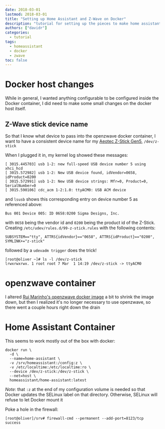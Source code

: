 ```yaml
---
date: 2018-03-01
lastmod: 2018-03-01
title: "Setting up Home Assistant and Z-Wave on Docker"
description: "tutorial for setting up the pieces to make home assistant work correctly with z-wave inside docker containers"
authors: ["davidr"]
categories:
  - tutorial
tags:
  - homeassistant
  - docker
  - zwave
toc: false
---
```


# Docker host changes

While in general, I wanted anything configurable to be configured inside the Docker container, I did need
to make some small changes on the docker host itself.

## Z-Wave stick device name

So that I know what device to pass into the openzwave docker container, I want to have a consistent device
name for my [Aeotec Z-Stick Gen5](https://aeotec.com/z-wave-usb-stick), `/dev/z-stick`

When I plugged it in, my kernel log showed these messages:

```
[ 3015.445703] usb 1-2: new full-speed USB device number 5 using xhci_hcd
[ 3015.572982] usb 1-2: New USB device found, idVendor=0658, idProduct=0200
[ 3015.572991] usb 1-2: New USB device strings: Mfr=0, Product=0, SerialNumber=0
[ 3015.590106] cdc_acm 1-2:1.0: ttyACM0: USB ACM device
```

and `lsusb` shows this corresponding entry on device number 5 as referenced above:

```
Bus 001 Device 005: ID 0658:0200 Sigma Designs, Inc. 
```

with `0658` being the vendor id and `0200` being the product id of the Z-Stick. Creating `/etc/udev/rules.d/99-z-stick.rules`
with the following contents:

```
SUBSYSTEM=="tty", ATTRS{idVendor}=="0658", ATTRS{idProduct}=="0200", SYMLINK+="z-stick"
```

followed by a `udevadm trigger` does the trick!

```
[root@oliver ~]# ls -l /dev/z-stick 
lrwxrwxrwx. 1 root root 7 Mar  1 14:19 /dev/z-stick -> ttyACM0
```



# openzwave container

I altered [Rui Marinho's openzwave docker image](https://github.com/ruimarinho/docker-openzwave)
a bit to shrink the image down, but then I realized it's no longer necessary to use openzwave, so
there went a couple hours right down the drain

# Home Assistant Container

This seems to work mostly out of the box with docker:

```
docker run \
  -d \
  --name=home-assistant \
  -v /srv/homeassistant:/config:z \
  -v /etc/localtime:/etc/localtime:ro \
  --device /dev/z-stick:/dev/z-stick \
  --net=host \
  homeassistant/home-assistant:latest
```

_Note_: that `:z` at the end of my configuration volume is needed so that Docker updates the SELinux
label on that directory. Otherwise, SELinux will refuse to let Docker mount it

Poke a hole in the firewall:

```
[root@oliver]/srv# firewall-cmd --permanent --add-port=8123/tcp
success
```
